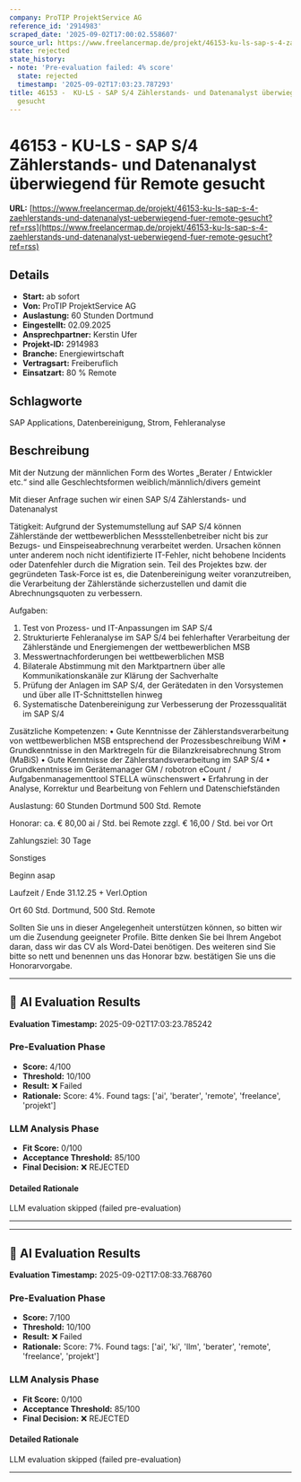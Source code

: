 ```yaml
---
company: ProTIP ProjektService AG
reference_id: '2914983'
scraped_date: '2025-09-02T17:00:02.558607'
source_url: https://www.freelancermap.de/projekt/46153-ku-ls-sap-s-4-zaehlerstands-und-datenanalyst-ueberwiegend-fuer-remote-gesucht?ref=rss
state: rejected
state_history:
- note: 'Pre-evaluation failed: 4% score'
  state: rejected
  timestamp: '2025-09-02T17:03:23.787293'
title: 46153 -  KU-LS - SAP S/4 Zählerstands- und Datenanalyst überwiegend für Remote
  gesucht
---
```



# 46153 -  KU-LS - SAP S/4 Zählerstands- und Datenanalyst überwiegend für Remote gesucht
**URL:** [https://www.freelancermap.de/projekt/46153-ku-ls-sap-s-4-zaehlerstands-und-datenanalyst-ueberwiegend-fuer-remote-gesucht?ref=rss](https://www.freelancermap.de/projekt/46153-ku-ls-sap-s-4-zaehlerstands-und-datenanalyst-ueberwiegend-fuer-remote-gesucht?ref=rss)
## Details
- **Start:** ab sofort
- **Von:** ProTIP ProjektService AG
- **Auslastung:** 60 Stunden Dortmund
- **Eingestellt:** 02.09.2025
- **Ansprechpartner:** Kerstin Ufer
- **Projekt-ID:** 2914983
- **Branche:** Energiewirtschaft
- **Vertragsart:** Freiberuflich
- **Einsatzart:** 80
                                                % Remote

## Schlagworte
SAP Applications, Datenbereinigung, Strom, Fehleranalyse

## Beschreibung
Mit der Nutzung der männlichen Form des Wortes „Berater / Entwickler etc.“ sind alle Geschlechtsformen weiblich/männlich/divers gemeint

Mit dieser Anfrage suchen wir einen SAP S/4 Zählerstands- und Datenanalyst

Tätigkeit:
Aufgrund der Systemumstellung auf SAP S/4 können Zählerstände der wettbewerblichen Messstellenbetreiber nicht bis zur Bezugs- und Einspeiseabrechnung verarbeitet werden. Ursachen können unter anderem noch nicht identifizierte IT-Fehler, nicht behobene Incidents oder Datenfehler durch die Migration sein. Teil des Projektes bzw. der gegründeten Task-Force ist es, die Datenbereinigung weiter voranzutreiben, die Verarbeitung der Zählerstände sicherzustellen und damit die Abrechnungsquoten zu verbessern.

Aufgaben:
1. Test von Prozess- und IT-Anpassungen im SAP S/4
2. Strukturierte Fehleranalyse im SAP S/4 bei fehlerhafter Verarbeitung der Zählerstände und Energiemengen der wettbewerblichen MSB
3. Messwertnachforderungen bei wettbewerblichen MSB
4. Bilaterale Abstimmung mit den Marktpartnern über alle Kommunikationskanäle zur Klärung der Sachverhalte
5. Prüfung der Anlagen im SAP S/4, der Gerätedaten in den Vorsystemen und über alle IT-Schnittstellen hinweg
6. Systematische Datenbereinigung zur Verbesserung der Prozessqualität im SAP S/4

Zusätzliche Kompetenzen:
• Gute Kenntnisse der Zählerstandsverarbeitung von wettbewerblichen MSB entsprechend der Prozessbeschreibung WiM
• Grundkenntnisse in den Marktregeln für die Bilanzkreisabrechnung Strom (MaBiS)
• Gute Kenntnisse der Zählerstandsverarbeitung im SAP S/4
• Grundkenntnisse im Gerätemanager GM / robotron eCount / Aufgabenmanagementtool STELLA wünschenswert
• Erfahrung in der Analyse, Korrektur und Bearbeitung von Fehlern und Datenschiefständen

Auslastung:
60 Stunden Dortmund
500 Std. Remote

Honorar:
ca. € 80,00 ai / Std. bei Remote
zzgl. € 16,00 / Std. bei vor Ort

Zahlungsziel:
30 Tage

Sonstiges

Beginn
asap

Laufzeit / Ende
31.12.25 + Verl.Option

Ort
60 Std. Dortmund, 500 Std. Remote

Sollten Sie uns in dieser Angelegenheit unterstützen können, so bitten wir um die Zusendung geeigneter Profile.
Bitte denken Sie bei Ihrem Angebot daran, dass wir das CV als Word-Datei benötigen.
Des weiteren sind Sie bitte so nett und benennen uns das Honorar bzw. bestätigen Sie uns die Honorarvorgabe.

---

## 🤖 AI Evaluation Results

**Evaluation Timestamp:** 2025-09-02T17:03:23.785242

### Pre-Evaluation Phase
- **Score:** 4/100
- **Threshold:** 10/100
- **Result:** ❌ Failed
- **Rationale:** Score: 4%. Found tags: ['ai', 'berater', 'remote', 'freelance', 'projekt']

### LLM Analysis Phase
- **Fit Score:** 0/100
- **Acceptance Threshold:** 85/100
- **Final Decision:** ❌ REJECTED

#### Detailed Rationale
LLM evaluation skipped (failed pre-evaluation)

---


---

## 🤖 AI Evaluation Results

**Evaluation Timestamp:** 2025-09-02T17:08:33.768760

### Pre-Evaluation Phase
- **Score:** 7/100
- **Threshold:** 10/100
- **Result:** ❌ Failed
- **Rationale:** Score: 7%. Found tags: ['ai', 'ki', 'llm', 'berater', 'remote', 'freelance', 'projekt']

### LLM Analysis Phase
- **Fit Score:** 0/100
- **Acceptance Threshold:** 85/100
- **Final Decision:** ❌ REJECTED

#### Detailed Rationale
LLM evaluation skipped (failed pre-evaluation)

---
